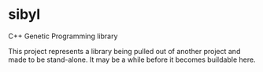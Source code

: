 # sibyl
C++ Genetic Programming library

This project represents a library being pulled out of another project and made to be stand-alone.
It may be a while before it becomes buildable here.
